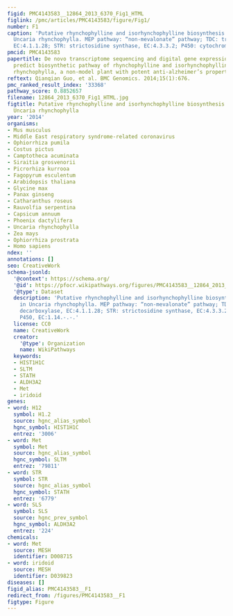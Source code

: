 ```yaml
---
figid: PMC4143583__12864_2013_6370_Fig1_HTML
figlink: /pmc/articles/PMC4143583/figure/Fig1/
number: F1
caption: 'Putative rhynchophylline and isorhynchophylline biosynthesis pathway in
  Uncaria rhynchophylla. MEP pathway: “non-mevalonate” pathway; TDC: tryptophan decarboxylase,
  EC:4.1.1.28; STR: strictosidine synthase, EC:4.3.3.2; P450: cytochrome P450, EC:1.14.-.-.'
pmcid: PMC4143583
papertitle: De novo transcriptome sequencing and digital gene expression analysis
  predict biosynthetic pathway of rhynchophylline and isorhynchophylline from Uncaria
  rhynchophylla, a non-model plant with potent anti-alzheimer’s properties.
reftext: Qianqian Guo, et al. BMC Genomics. 2014;15(1):676.
pmc_ranked_result_index: '33368'
pathway_score: 0.8852657
filename: 12864_2013_6370_Fig1_HTML.jpg
figtitle: Putative rhynchophylline and isorhynchophylline biosynthesis pathway in
  Uncaria rhynchophylla
year: '2014'
organisms:
- Mus musculus
- Middle East respiratory syndrome-related coronavirus
- Ophiorrhiza pumila
- Costus pictus
- Camptotheca acuminata
- Siraitia grosvenorii
- Picrorhiza kurrooa
- Fagopyrum esculentum
- Arabidopsis thaliana
- Glycine max
- Panax ginseng
- Catharanthus roseus
- Rauvolfia serpentina
- Capsicum annuum
- Phoenix dactylifera
- Uncaria rhynchophylla
- Zea mays
- Ophiorrhiza prostrata
- Homo sapiens
ndex: ''
annotations: []
seo: CreativeWork
schema-jsonld:
  '@context': https://schema.org/
  '@id': https://pfocr.wikipathways.org/figures/PMC4143583__12864_2013_6370_Fig1_HTML.html
  '@type': Dataset
  description: 'Putative rhynchophylline and isorhynchophylline biosynthesis pathway
    in Uncaria rhynchophylla. MEP pathway: “non-mevalonate” pathway; TDC: tryptophan
    decarboxylase, EC:4.1.1.28; STR: strictosidine synthase, EC:4.3.3.2; P450: cytochrome
    P450, EC:1.14.-.-.'
  license: CC0
  name: CreativeWork
  creator:
    '@type': Organization
    name: WikiPathways
  keywords:
  - HIST1H1C
  - SLTM
  - STATH
  - ALDH3A2
  - Met
  - iridoid
genes:
- word: H12
  symbol: H1.2
  source: hgnc_alias_symbol
  hgnc_symbol: HIST1H1C
  entrez: '3006'
- word: Met
  symbol: Met
  source: hgnc_alias_symbol
  hgnc_symbol: SLTM
  entrez: '79811'
- word: STR
  symbol: STR
  source: hgnc_alias_symbol
  hgnc_symbol: STATH
  entrez: '6779'
- word: SLS
  symbol: SLS
  source: hgnc_prev_symbol
  hgnc_symbol: ALDH3A2
  entrez: '224'
chemicals:
- word: Met
  source: MESH
  identifier: D008715
- word: iridoid
  source: MESH
  identifier: D039823
diseases: []
figid_alias: PMC4143583__F1
redirect_from: /figures/PMC4143583__F1
figtype: Figure
---
```

